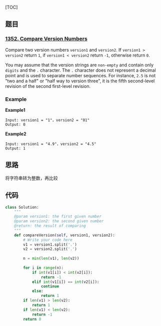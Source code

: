 [TOC]

## 题目

### [1352. Compare Version Numbers](https://www.lintcode.com/problem/compare-version-numbers/description)

Compare two version numbers `version1` and `version2`.
If `version1 > version2` return `1`, if `version1 < version2` return `-1`, otherwise return `0`.

You may assume that the version strings are `non-empty` and contain only `digits` and the `.` character.
The `.` character does not represent a decimal point and is used to separate number sequences.
For instance, `2.5` is not "two and a half" or "half way to version three", it is the fifth second-level revision of the second first-level revision.

### Example

**Example1**

```
Input: version1 = "1"，version2 = "01"
Output: 0
```

**Example2**

```
Input: version1 = "4.9"，version2 = "4.5"
Output: 1
```

## 思路

将字符串转为整数，再比较

## 代码

```python
class Solution:
    """
    @param version1: the first given number
    @param version2: the second given number
    @return: the result of comparing
    """
    def compareVersion(self, version1, version2):
        # Write your code here
        v1 = version1.split('.')
        v2 = version2.split('.')
        
        n = min(len(v1), len(v2))
        
        for i in range(n):
            if int(v1[i]) < int(v2[i]):
                return -1
            elif int(v1[i]) == int(v2[i]):
                continue
            else:
                return 1
        if len(v1) > len(v2):
            return 1
        if len(v1) < len(v2):
            return -1
        return 0
```

